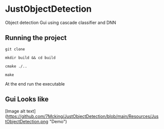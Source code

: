 # JustObjectDetection
Object detection Gui using cascade classifier and DNN

## Running the project
```git clone ```

```mkdir build && cd build```

```cmake ./..```

```make```

At the end run the executable


## Gui Looks like
[Image alt text] (https://github.com/7Mcking/JustObjectDetection/blob/main/Resources/JustObjectDetection.png "Demo")
